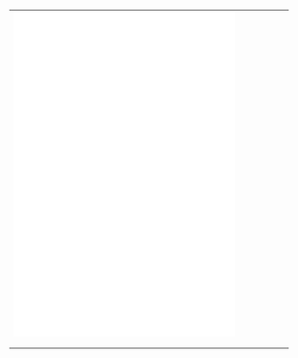 <table>
  <tr>
    <td colspan="2" align="center">
      <img align="left" src="/github-metrics.svg" alt="Metrics" width="400">
      <img align="left" src="/metrics.plugin.isocalendar.svg" alt="Metrics" width="400">
      <img align="left" src="/metrics.plugin.pagespeed.svg" alt="Metrics" width="400">
      <img width="900" height="1" alt="">
    </td>
  </tr>
</table>
